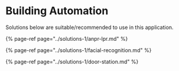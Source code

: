 # Building Automation

Solutions below are suitable/recommended to use in this application.

{% page-ref page="../solutions-1/anpr-lpr.md" %}

{% page-ref page="../solutions-1/facial-recognition.md" %}

{% page-ref page="../solutions-1/door-station.md" %}



